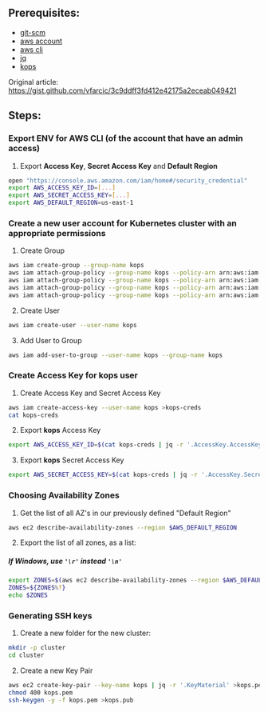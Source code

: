 ## Prerequisites:
* [git-scm](https://git-scm.com/downloads)
* [aws account](https://aws.amazon.com/)
* [aws cli](https://aws.amazon.com/cli/)
* [jq](https://stedolan.github.io/jq/download/)
* [kops](https://github.com/kubernetes/kops#installing)

Original article: https://gist.github.com/vfarcic/3c9ddff3fd412e42175a2eceab049421

## Steps:
### Export ENV for AWS CLI (of the account that have an admin access)
1. Export **Access Key**, **Secret Access Key** and **Default Region**  
```bash
open "https://console.aws.amazon.com/iam/home#/security_credential"
export AWS_ACCESS_KEY_ID=[...]
export AWS_SECRET_ACCESS_KEY=[...]
export AWS_DEFAULT_REGION=us-east-1
```

### Create a new user account for Kubernetes cluster with an appropriate permissions
1. Create Group
```bash
aws iam create-group --group-name kops
aws iam attach-group-policy --group-name kops --policy-arn arn:aws:iam::aws:policy/AmazonEC2FullAccess
aws iam attach-group-policy --group-name kops --policy-arn arn:aws:iam::aws:policy/AmazonS3FullAccess
aws iam attach-group-policy --group-name kops --policy-arn arn:aws:iam::aws:policy/AmazonVPCFullAccess
aws iam attach-group-policy --group-name kops --policy-arn arn:aws:iam::aws:policy/IAMFullAccess
```
2. Create User
```bash
aws iam create-user --user-name kops
```
3. Add User to Group
```bash
aws iam add-user-to-group --user-name kops --group-name kops
```

### Create Access Key for kops user
1. Create Access Key and Secret Access Key
```bash
aws iam create-access-key --user-name kops >kops-creds
cat kops-creds
```
2. Export **kops** Access Key
```bash
export AWS_ACCESS_KEY_ID=$(cat kops-creds | jq -r '.AccessKey.AccessKeyId')
```
3. Export **kops** Secret Access Key
```bash
export AWS_SECRET_ACCESS_KEY=$(cat kops-creds | jq -r '.AccessKey.SecretAccessKey')
```

### Choosing Availability Zones
1. Get the list of all AZ's in our previously defined "Default Region"
```bash
aws ec2 describe-availability-zones --region $AWS_DEFAULT_REGION
```
2. Export the list of all zones, as a list:  
##### If Windows, use `'\r'` instead `'\n'`
```bash
export ZONES=$(aws ec2 describe-availability-zones --region $AWS_DEFAULT_REGION | jq -r '.AvailabilityZones[].ZoneName' | tr '\n' ',' | tr -d ' ')
ZONES=${ZONES%?}
echo $ZONES
```

### Generating SSH keys
1. Create a new folder for the new cluster:
```bash
mkdir -p cluster
cd cluster
```
2. Create a new Key Pair
```bash
aws ec2 create-key-pair --key-name kops | jq -r '.KeyMaterial' >kops.pem
chmod 400 kops.pem
ssh-keygen -y -f kops.pem >kops.pub
```





